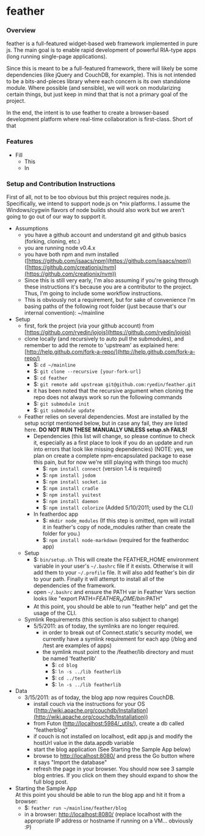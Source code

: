 feather
======

### Overview
feather is a full-featured widget-based web framework implemented in pure js. 
The main goal is to enable rapid development of powerful RIA-type apps (long running single-page applications).

Since this is meant to be a full-featured framework, there will likely be some dependencies (like jQuery and CouchDB, for example). 
This is not intended to be a bits-and-pieces library where each concern is its own standalone module. 
Where possible (and sensible), we will work on modularizing certain things, but just keep in mind that that is not a primary goal of the project.

In the end, the intent is to use feather to create a browser-based development platform where real-time collaboration is first-class.
Short of that

### Features

- Fill
  - This
  - In

### Setup and Contribution Instructions
First of all, not to be too obvious but this project requires node.js. Specifically, we intend to support node.js on *nix platforms.
I assume the Windows/cygwin flavors of node builds should also work but we aren't going to go out of our way to support it.

- Assumptions
  - you have a github account and understand git and github basics (forking, cloning, etc.)
  - you are running node v0.4.x
  - you have both npm and nvm installed ([https://github.com/isaacs/npm](https://github.com/isaacs/npm)) ([https://github.com/creationix/nvm](https://github.com/creationix/nvm))
  - Since this is still very early, I'm also assuming if you're going through these instructions it's because you are a contributor to the project. 
Thus, I'm going to include some workflow instructions.
  - This is obviously not a requirement, but for sake of convenience I'm basing paths of the following root folder (just because that's our internal convention): ~/mainline
- Setup 
  - first, fork the project (via your github account) from [https://github.com/ryedin/jojojs](https://github.com/ryedin/jojojs)
  - clone locally (and recursively to auto pull the submodules), and remember to add the remote to 'upstream' as explained here: [http://help.github.com/fork-a-repo/](http://help.github.com/fork-a-repo/)
    - $: `cd ~/mainline`
    - $: `git clone --recursive [your-fork-url]`
    - $: `cd feather`
    - $: `git remote add upstream git@github.com:ryedin/feather.git`
    - it has been noted that the recursive argument when cloning the repo does not always work so run the following commands
    - $: `git submodule init`
    - $: `git submodule update`
  - Feather relies on several dependencies.  Most are installed by the setup script mentioned below, but in case any fail, they are listed here. **DO NOT RUN THESE MANUALLY UNLESS setup.sh FAILS!**
      - Dependencies (this list will change, so please continue to check it, especially as a first place to look if you do an update and run into errors that look like missing dependencies) (NOTE: yes, we plan on create a complete npm-encapsulated package to ease this pain, but for now we're still playing with things too much)
        - $: `npm install connect` (version 1.4 is required)
        - $: `npm install jsdom`
        - $: `npm install socket.io`
        - $: `npm install cradle`
        - $: `npm install yuitest`
        - $: `npm install daemon`
        - $: `npm install colorize` (Added 5/10/2011; used by the CLI)
    - In featherdoc app
      - $: `mkdir node_modules` (If this step is omitted, npm will install it in feather's copy of node_modules rather than create the folder for you.)
      - $: `npm install node-markdown` (required for the featherdoc app)
  - Setup
    - $: `bin/setup.sh` This will create the FEATHER_HOME environment variable in your user's `~/.bashrc` file if it exists.  Otherwise it will add them to your `~/.profile` file.  It will also add feather's bin dir to your path.  Finally it will attempt to install all of the dependencies of the framework.
    - open `~/.bashrc` and ensure the PATH var in Feather Vars section looks like "export PATH=$FEATHER_HOME/bin:$PATH"
    - At this point, you should be able to run "feather help" and get the usage of the CLI.
  - Symlink Requirements (this section is also subject to change)
    - 5/5/2011: as of today, the symlinks are no longer required.
      - in order to break out of Connect.static's security model, we currently have a symlink requirement for each app (/blog and /test are examples of apps)
      - the symlink must point to the /feather/lib directory and must be named 'featherlib'
        - $: `cd blog`
        - $: `ln -s ../lib featherlib`
        - $: `cd ../test`
        - $: `ln -s ../lib featherlib`
- Data
  - 3/15/2011: as of today, the blog app now requires CouchDB.
      - install couch via the instructions for your OS ([http://wiki.apache.org/couchdb/Installation](http://wiki.apache.org/couchdb/Installation))
      - from Futon ([http://localhost:5984/_utils/](http://localhost:5984/_utils/)), create a db called "featherblog"
      - if couch is not installed on localhost, edit app.js and modify the hostUrl value in the data.appdb variable
      - start the blog application (See Starting the Sample App below)
      - browse to [http://localhost:8080/](http://localhost:8080/) and press the Go button where it says "Import the database"
      - refresh the page in your browser.  You should now see 3 sample blog entries.  If you click on them they should expand to show the full blog post.
- Starting the Sample App  
At this point you should be able to run the blog app and hit it from a browser:  
  - $: `feather run ~/mainline/feather/blog`  
  - in a browser: [http://localhost:8080/](http://localhost:8080/)  (replace localhost with the appropriate IP address or hostname if running on a VM... obviously :P) 
